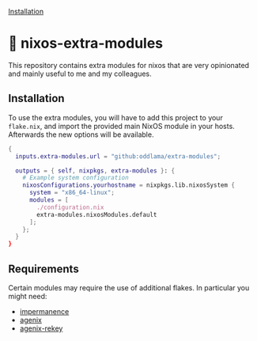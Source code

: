 [Installation](#installation)

# 🍵 nixos-extra-modules

This repository contains extra modules for nixos that are very opinionated and mainly
useful to me and my colleagues.

## Installation

To use the extra modules, you will have to add this project to your `flake.nix`,
and import the provided main NixOS module in your hosts. Afterwards the new options
will be available.

```nix
{
  inputs.extra-modules.url = "github:oddlama/extra-modules";

  outputs = { self, nixpkgs, extra-modules }: {
    # Example system configuration
    nixosConfigurations.yourhostname = nixpkgs.lib.nixosSystem {
      system = "x86_64-linux";
      modules = [
        ./configuration.nix
        extra-modules.nixosModules.default
      ];
    };
  }
}
```

## Requirements

Certain modules may require the use of additional flakes. In particular you might need:

- [impermanence](https://github.com/nix-community/impermanence)
- [agenix](https://github.com/ryantm/agenix)
- [agenix-rekey](https://github.com/oddlama/agenix-rekey)
